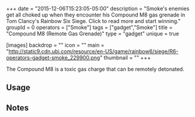 +++
date = "2015-12-06T15:23:05-05:00"
description = "Smoke's enemies get all choked up when they encounter his Compound M8 gas grenade in Tom Clancy's Rainbow Six Siege. Click to read more and start winning."
groupId = 0
operators = ["Smoke"]
tags = ["gadget","Smoke"]
title = "Compound M8 (Remote Gas Grenade)"
type = "gadget"
unique = true

[images]
  backdrop = ""
  icon = ""
  main = "http://static9.cdn.ubi.com/resource/en-US/game/rainbow6/siege/R6-operators-gadget-smoke_229900.png"
  thumbnail = ""
+++

The Compound M8 is a toxic gas charge that can be remotely detonated.<!--more-->

## Usage

## Notes
